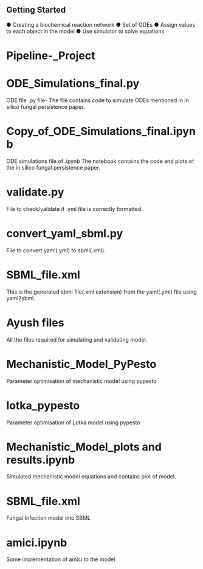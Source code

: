 ## Getting Started
● Creating a biochemical reaction network
● Set of ODEs
● Assign values to each object in the model
● Use simulator to solve equations
# Pipeline-_Project
# ODE_Simulations_final.py
ODE file .py file-
The file contains code to simulate ODEs mentioned in in silico fungal persistence paper.
# Copy_of_ODE_Simulations_final.ipynb
ODE simulations file of .ipynb
The notebook contains the code and plots of the in silico fungal persistence paper.
# validate.py
File to check/validate if .yml file is correctly formatted.
# convert_yaml_sbml.py
File to convert yaml(.yml) to sbml(.xml).
# SBML_file.xml
This is the generated sbml file(.xml extension) from the yaml(.yml) file using yaml2sbml.
# Ayush files
All the files required for simulating and validating model.
# Mechanistic_Model_PyPesto
Parameter optimisation of mechanistic model using pypesto
# lotka_pypesto
Parameter optimisation of Lotka model using pypesto
# Mechanistic_Model_plots and results.ipynb
Simulated mechanistic model equations and contains plot of model.
# SBML_file.xml
Fungal Infection model into SBML
# amici.ipynb
Some implementation of amici to the model
